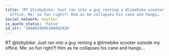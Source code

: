 ```yaml
---
title: 'RT @lizbybike: Just ran into a guy renting a @limebike scooter outside my
  office. Me: so fun right?! Him as he collapses his cane and hangs… - Twitter'
social_network: twitter
is_quote_status: 'False'
id_str: '1048029995380092928'
---
```


RT @lizbybike: Just ran into a guy renting a @limebike scooter outside my office. Me: so fun right?! Him as he collapses his cane and hangs…